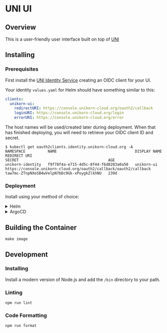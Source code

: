 # UNI UI

## Overview

This is a user-friendly user interface built on top of [UNI](https://github.com/nscaledev/uni)

## Installing

### Prerequisites

First install the [UNI Identity Service](https://github.com/nscaledev/uni/identity) creating an OIDC client for your UI.

Your identity `values.yaml` for Helm should have something similar to this:

```yaml
clients:
  unikorn-ui:
    redirectURI: https://console.unikorn-cloud.org/oauth2/callback
    loginURI: https://console.unikorn-cloud.org/login
    errorURI: https://console.unikorn-cloud.org/error
```

The host names will be used/created later during deployment.
When that has finished deploying, you will need to retrieve your OIDC client ID and secret.

```shell
$ kubectl get oauth2clients.identity.unikorn-cloud.org -A 
NAMESPACE          NAME                                   DISPLAY NAME       REDIRECT URI                                                        SECRET                                        AGE
unikorn-identity   f9f78f4a-e715-4d5c-8f44-f6d0203a0a50   unikorn-ui         https://console.unikorn-cloud.org/oauth2/callback/oauth2/callback   taw7mc-ZTnpNXeSB4wVelpN7bDc9Gk-xPoygkZlkhNU   239d
```

### Deployment

Install using your method of choice:

<details>
<summary>Helm</summary>

Define your `values.yaml`:

```yaml
ui:
  host: console.unikorn-cloud.org
identity:
  host: identity.unikorn-cloud.org
region:
  host: region.unikorn-cloud.org
kubernetes:
  host: kubernetes.unikorn-cloud.org
compute:
  host: compute.unikorn-cloud.org
oauth2:
  clientID: f9f78f4a-e715-4d5c-8f44-f6d0203a0a50
  clientSecret: taw7mc-ZTnpNXeSB4wVelpN7bDc9Gk-xPoygkZlkhNU
ingress:
  externalDns: true
```

```shell
helm repo add unikorn-ui https::/unikorn-cloud.github.io/ui
helm install unikorn-ui unikorn-ui/ui --namespace unikorn --create-namespace -f values.yaml
```

</details>

<details>
<summary>ArgoCD</summary>

```yaml
apiVersion: argoproj.io/v1alpha1
kind: Application
metadata:
  name: unikorn-ui
  namespace: argocd
spec:
  project: default
  source:
    repoURL: https://unikorn-cloud.github.io/ui
    chart: ui
    targetRevision: v0.1.0
    helm:
      parameters:
      - name: ui.host
        value: console.unikorn-cloud.org
      - name: identity.host
        value: identity.unikorn-cloud.org
      - name: region.host
        value: region.unikorn-cloud.org
      - name: kubernetes.host
        value: kubernetes.unikorn-cloud.org
      - name: compute.host
        value: compute.unikorn-cloud.org
      - name: oauth2.clientID
        value: f9f78f4a-e715-4d5c-8f44-f6d0203a0a50
      - name: oauth2.clientSecret
        value: taw7mc-ZTnpNXeSB4wVelpN7bDc9Gk-xPoygkZlkhNU
      - name: ingress.externalDns
        value: 'true'
  destination:
    namespace: unikorn
    server: https://kubernetes.default.svc
  syncPolicy:
    automated:
      prune: true
      selfHeal: true
    syncOptions:
      - CreateNamespace=true
```

</details>

## Building the Container

```shell
make image
```

## Development

### Installing

Install a modern version of Node.js and add the `/bin` directory to your path.

### Linting

```shell
npm run lint
```

### Code Formatting

```shell
npm run format
```

